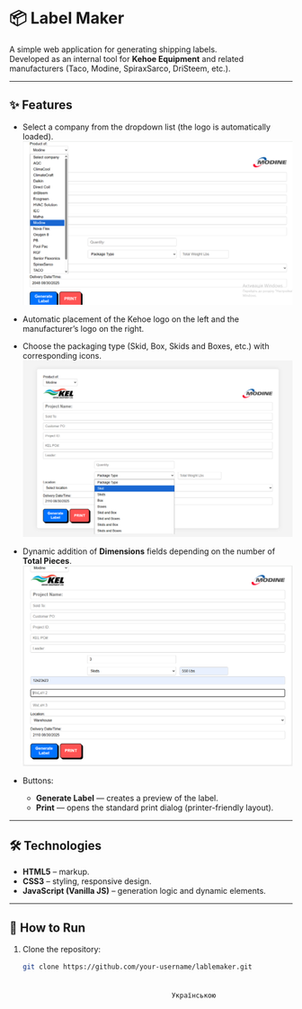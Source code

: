 # 📦 Label Maker

A simple web application for generating shipping labels.  
Developed as an internal tool for **Kehoe Equipment** and related manufacturers (Taco, Modine, SpiraxSarco, DriSteem, etc.).  

---

## ✨ Features
- Select a company from the dropdown list (the logo is automatically loaded).  
  ![Company Menu](company-menu.png)

- Automatic placement of the Kehoe logo on the left and the manufacturer’s logo on the right.  

- Choose the packaging type (Skid, Box, Skids and Boxes, etc.) with corresponding icons.
  ![Choose the packaging type](packaging-type.png)  

- Dynamic addition of **Dimensions** fields depending on the number of **Total Pieces**.  
  ![Total Pieces - Dimensions ](dimensions.png) 

- Buttons:  
  - **Generate Label** — creates a preview of the label.  
  - **Print** — opens the standard print dialog (printer-friendly layout).  

---

## 🛠 Technologies
- **HTML5** – markup.  
- **CSS3** – styling, responsive design.  
- **JavaScript (Vanilla JS)** – generation logic and dynamic elements.  

---

## 🚀 How to Run
1. Clone the repository:
   ```bash
   git clone https://github.com/your-username/lablemaker.git


                                        Українською

